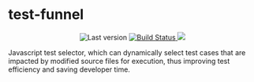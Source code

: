 # test-funnel

<p align="center">
	<img alt="Last version" src="https://img.shields.io/github/tag/slxiao/test-funnel.svg?style=flat-square" />
	<a href="https://travis-ci.org/slxiao/test-funnel">
		<img alt="Build Status" src="http://img.shields.io/travis/slxiao/test-funnel/master.svg?style=flat-square" />
	</a>
	<a href="https://www.npmjs.org/package/test-funnel">
		<img alg="NPM Status" src="http://img.shields.io/npm/dm/test-funnel.svg?style=flat-square" />
	</a>
</p>

Javascript test selector, which can dynamically select test cases that are impacted by modified source files for execution, thus improving test efficiency and saving developer time.
